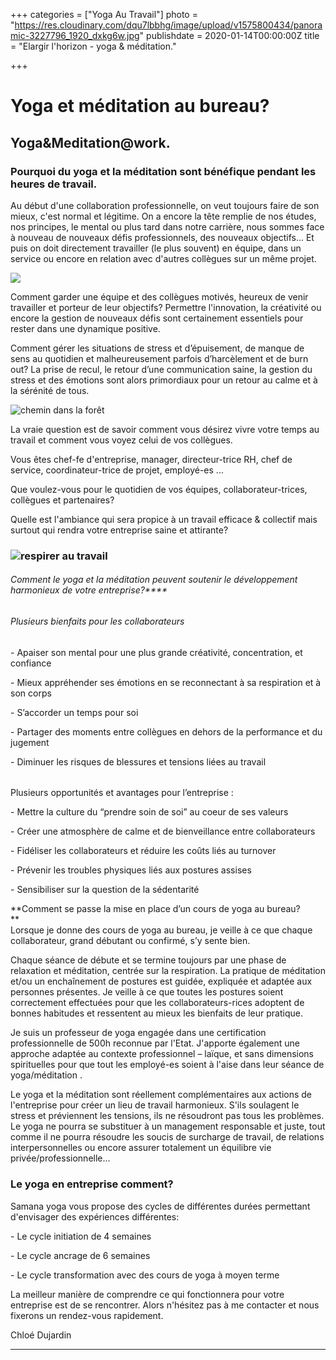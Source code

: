 +++
categories = ["Yoga Au Travail"]
photo = "https://res.cloudinary.com/dqu7lbbhg/image/upload/v1575800434/panoramic-3227796_1920_dxkg6w.jpg"
publishdate = 2020-01-14T00:00:00Z
title = "Elargir l'horizon - yoga & méditation."

+++
# Yoga et méditation au bureau?

## Yoga&Meditation@work.

### Pourquoi du yoga et la méditation sont bénéfique pendant les heures de travail. 

Au début d'une collaboration professionnelle, on veut toujours faire de son mieux, c'est normal et légitime. On a encore la tête remplie de nos études, nos principes, le mental ou plus tard dans notre carrière, nous sommes face à nouveau de nouveaux défis professionnels, des nouveaux objectifs... Et puis on doit directement travailler (le plus souvent) en équipe, dans un service ou encore en relation avec d'autres collègues sur un même projet.

![](https://res.cloudinary.com/dqu7lbbhg/image/upload/c_scale,dpr_auto,q_70,w_680/v1575800433/mountain-top-983890_1920_da2eoa.jpg)

Comment garder une équipe et des collègues motivés, heureux de venir travailler et porteur de leur objectifs? Permettre l'innovation, la créativité ou encore la gestion de nouveaux défis sont certainement essentiels pour rester dans une dynamique positive.

Comment gérer les situations de stress et d’épuisement, de manque de sens au quotidien et malheureusement parfois d’harcèlement et de burn out? La prise de recul, le retour d’une communication saine, la gestion du stress et des émotions sont alors primordiaux pour un retour au calme et à la sérénité de tous.

![chemin dans la forêt](https://res.cloudinary.com/dqu7lbbhg/image/upload/c_scale,dpr_auto,q_70,w_680/v1578667790/AdobeStock_294922695-min_zoafvu.jpg "yoga au travail")

La vraie question est de savoir comment vous désirez vivre votre temps au travail et comment vous voyez celui de vos collègues.

Vous êtes chef-fe d'entreprise, manager, directeur-trice RH, chef de service, coordinateur-trice de projet, employé-es ... 

Que voulez-vous pour le quotidien de vos équipes, collaborateur-trices, collègues et partenaires? 

Quelle est l'ambiance qui sera propice à un travail efficace & collectif mais surtout qui rendra votre entreprise saine et attirante?

### ![respirer au travail](https://res.cloudinary.com/dqu7lbbhg/image/upload/c_scale,dpr_auto,q_70,w_680/v1578682257/IMG_4221_lz52ry.jpg "yoga au travail")

###### Comment le yoga et la méditation peuvent soutenir le développement harmonieux de votre entreprise?****

###### Plusieurs bienfaits pour les collaborateurs 

\- Apaiser son mental pour une plus grande créativité, concentration, et confiance

\- Mieux appréhender ses émotions en se reconnectant à sa respiration et à son corps

\- S’accorder un temps pour soi

\- Partager des moments entre collègues en dehors de la performance et du jugement

\- Diminuer les risques de blessures et tensions liées au travail 

######   
Plusieurs opportunités et avantages pour l’entreprise : 

\- Mettre la culture du “prendre soin de soi” au coeur de ses valeurs

\- Créer une atmosphère de calme et de bienveillance entre collaborateurs

\- Fidéliser les collaborateurs et réduire les coûts liés au turnover

\- Prévenir les troubles physiques liés aux postures assises

\- Sensibiliser sur la question de la sédentarité  
  
**Comment se passe la mise en place d’un cours de yoga au bureau?  
**  
Lorsque je donne des cours de yoga au bureau, je veille à ce que chaque collaborateur, grand débutant ou confirmé, s’y sente bien. 

Chaque séance de débute et se termine toujours par une phase de relaxation et méditation, centrée sur la respiration. La pratique de méditation et/ou un enchaînement de postures est guidée, expliquée et adaptée aux personnes présentes. Je veille à ce que toutes les postures soient correctement effectuées pour que les collaborateurs-rices adoptent de bonnes habitudes et ressentent au mieux les bienfaits de leur pratique. 

Je suis un professeur de yoga engagée dans une certification professionnelle de 500h reconnue par l'Etat. J'apporte également une approche adaptée au contexte professionnel – laïque, et sans dimensions spirituelles pour que tout les employé-es soient à l'aise dans leur séance de yoga/méditation .  
  
Le yoga et la méditation sont réellement complémentaires aux actions de l'entreprise pour créer un lieu de travail harmonieux. S'ils soulagent le stress et préviennent les tensions, ils ne résoudront pas tous les problèmes. Le yoga ne pourra se substituer à un management responsable et juste, tout comme il ne pourra résoudre les soucis de surcharge de travail, de relations interpersonnelles ou encore assurer totalement un équilibre vie privée/professionnelle...

### Le yoga en entreprise comment?

Samana yoga vous propose des cycles de différentes durées permettant d'envisager des expériences différentes:

\- Le cycle initiation de 4 semaines

\- Le cycle ancrage de 6 semaines

\- Le cycle transformation avec des cours de yoga à moyen terme

La meilleur manière de comprendre ce qui fonctionnera pour votre entreprise est de se rencontrer. Alors n'hésitez pas à me contacter et nous fixerons un rendez-vous rapidement.

Chloé Dujardin

***